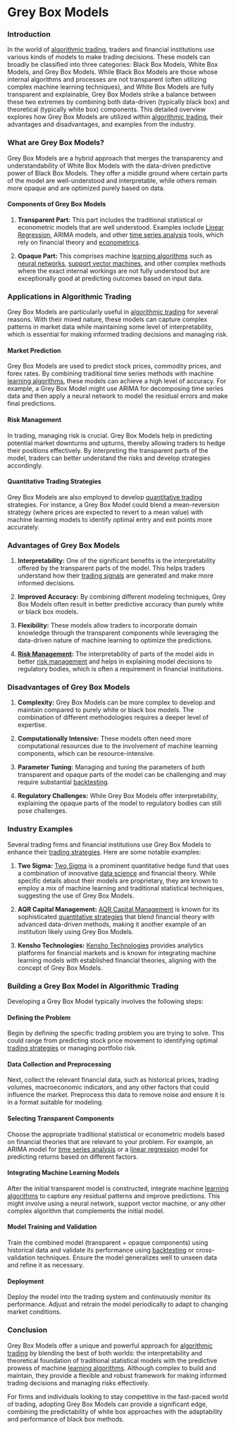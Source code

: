 # Grey Box Models

### Introduction

In the world of [algorithmic trading](../a/algorithmic_trading.md), traders and financial institutions use various kinds of models to make trading decisions. These models can broadly be classified into three categories: Black Box Models, White Box Models, and Grey Box Models. While Black Box Models are those whose internal algorithms and processes are not transparent (often utilizing complex machine learning techniques), and White Box Models are fully transparent and explainable, Grey Box Models strike a balance between these two extremes by combining both data-driven (typically black box) and theoretical (typically white box) components. This detailed overview explores how Grey Box Models are utilized within [algorithmic trading](../a/algorithmic_trading.md), their advantages and disadvantages, and examples from the industry.


### What are Grey Box Models?

Grey Box Models are a hybrid approach that merges the transparency and understandability of White Box Models with the data-driven predictive power of Black Box Models. They offer a middle ground where certain parts of the model are well-understood and interpretable, while others remain more opaque and are optimized purely based on data.

#### Components of Grey Box Models

1. **Transparent Part:** This part includes the traditional statistical or econometric models that are well understood. Examples include [Linear Regression](../l/linear_regression.md), ARIMA models, and other [time series analysis](../t/time_series_analysis.md) tools, which rely on financial theory and [econometrics](../e/econometrics_in_trading.md).
   
2. **Opaque Part:** This comprises machine [learning algorithms](../l/learning_algorithms_in_trading.md) such as [neural networks](../n/neural_networks_in_trading.md), [support vector machines](../s/support_vector_machines_in_trading.md), and other complex methods where the exact internal workings are not fully understood but are exceptionally good at predicting outcomes based on input data.


### Applications in Algorithmic Trading

Grey Box Models are particularly useful in [algorithmic trading](../a/algorithmic_trading.md) for several reasons. With their mixed nature, these models can capture complex patterns in market data while maintaining some level of interpretability, which is essential for making informed trading decisions and managing risk.

#### Market Prediction

Grey Box Models are used to predict stock prices, commodity prices, and forex rates. By combining traditional time series methods with machine [learning algorithms](../l/learning_algorithms_in_trading.md), these models can achieve a high level of accuracy. For example, a Grey Box Model might use ARIMA for decomposing time series data and then apply a neural network to model the residual errors and make final predictions.

#### Risk Management

In trading, managing risk is crucial. Grey Box Models help in predicting potential market downturns and upturns, thereby allowing traders to hedge their positions effectively. By interpreting the transparent parts of the model, traders can better understand the risks and develop strategies accordingly.

#### Quantitative Trading Strategies

Grey Box Models are also employed to develop [quantitative trading](../q/quantitative_trading.md) strategies. For instance, a Grey Box Model could blend a mean-reversion strategy (where prices are expected to revert to a mean value) with machine learning models to identify optimal entry and exit points more accurately. 

### Advantages of Grey Box Models

1. **Interpretability:** One of the significant benefits is the interpretability offered by the transparent parts of the model. This helps traders understand how their [trading signals](../t/trading_signals.md) are generated and make more informed decisions.

2. **Improved Accuracy:** By combining different modeling techniques, Grey Box Models often result in better predictive accuracy than purely white or black box models.

3. **Flexibility:** These models allow traders to incorporate domain knowledge through the transparent components while leveraging the data-driven nature of machine learning to optimize the predictions.

4. **[Risk Management](../r/risk_management.md):** The interpretability of parts of the model aids in better [risk management](../r/risk_management.md) and helps in explaining model decisions to regulatory bodies, which is often a requirement in financial institutions.


### Disadvantages of Grey Box Models

1. **Complexity:** Grey Box Models can be more complex to develop and maintain compared to purely white or black box models. The combination of different methodologies requires a deeper level of expertise.

2. **Computationally Intensive:** These models often need more computational resources due to the involvement of machine learning components, which can be resource-intensive.

3. **Parameter Tuning:** Managing and tuning the parameters of both transparent and opaque parts of the model can be challenging and may require substantial [backtesting](../b/backtesting.md).

4. **Regulatory Challenges:** While Grey Box Models offer interpretability, explaining the opaque parts of the model to regulatory bodies can still pose challenges.


### Industry Examples

Several trading firms and financial institutions use Grey Box Models to enhance their [trading strategies](../t/trading_strategies.md). Here are some notable examples:

1. **Two Sigma:**
   [Two Sigma](https://www.twosigma.com/) is a prominent quantitative hedge fund that uses a combination of innovative [data science](../d/data_science_in_trading.md) and financial theory. While specific details about their models are proprietary, they are known to employ a mix of machine learning and traditional statistical techniques, suggesting the use of Grey Box Models.

2. **AQR Capital Management:**
   [AQR Capital Management](https://www.aqr.com/) is known for its sophisticated [quantitative strategies](../q/quantitative_strategies_in_trading.md) that blend financial theory with advanced data-driven methods, making it another example of an institution likely using Grey Box Models.

3. **Kensho Technologies:**
   [Kensho Technologies](https://www.kensho.com/) provides analytics platforms for financial markets and is known for integrating machine learning models with established financial theories, aligning with the concept of Grey Box Models.


### Building a Grey Box Model in Algorithmic Trading

Developing a Grey Box Model typically involves the following steps:

#### Defining the Problem

Begin by defining the specific trading problem you are trying to solve. This could range from predicting stock price movement to identifying optimal [trading strategies](../t/trading_strategies.md) or managing portfolio risk.

#### Data Collection and Preprocessing

Next, collect the relevant financial data, such as historical prices, trading volumes, macroeconomic indicators, and any other factors that could influence the market. Preprocess this data to remove noise and ensure it is in a format suitable for modeling.

#### Selecting Transparent Components

Choose the appropriate traditional statistical or econometric models based on financial theories that are relevant to your problem. For example, an ARIMA model for [time series analysis](../t/time_series_analysis.md) or a [linear regression](../l/linear_regression.md) model for predicting returns based on different factors.

#### Integrating Machine Learning Models

After the initial transparent model is constructed, integrate machine [learning algorithms](../l/learning_algorithms_in_trading.md) to capture any residual patterns and improve predictions. This might involve using a neural network, support vector machine, or any other complex algorithm that complements the initial model.

#### Model Training and Validation

Train the combined model (transparent + opaque components) using historical data and validate its performance using [backtesting](../b/backtesting.md) or cross-validation techniques. Ensure the model generalizes well to unseen data and refine it as necessary.

#### Deployment

Deploy the model into the trading system and continuously monitor its performance. Adjust and retrain the model periodically to adapt to changing market conditions.

### Conclusion

Grey Box Models offer a unique and powerful approach for [algorithmic trading](../a/algorithmic_trading.md) by blending the best of both worlds: the interpretability and theoretical foundation of traditional statistical models with the predictive prowess of machine [learning algorithms](../l/learning_algorithms_in_trading.md). Although complex to build and maintain, they provide a flexible and robust framework for making informed trading decisions and managing risks effectively.

For firms and individuals looking to stay competitive in the fast-paced world of trading, adopting Grey Box Models can provide a significant edge, combining the predictability of white box approaches with the adaptability and performance of black box methods.